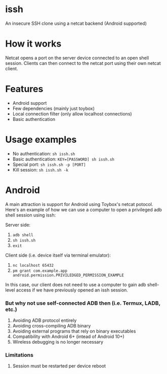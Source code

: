 # issh
An insecure SSH clone using a netcat backend (Android supported)

# How it works
Netcat opens a port on the server device connected to an open shell session. Clients can then connect to the netcat port using their own netcat client.

# Features
- Android support
- Few dependencies (mainly just toybox)
- Local connection filter (only allow localhost connections)
- Basic authentication

# Usage examples
- No authentication: `sh issh.sh`
- Basic authentication: `KEY=[PASSWORD] sh issh.sh`
- Special port: `sh issh.sh -p [PORT]`
- Kill session: `sh issh.sh -k`

# Android
A main attraction is support for Android using Toybox's netcat potocol. Here's an example of how we can use a computer to open a privileged adb shell session using issh:

Server side:
1) `adb shell`
2) `sh issh.sh`
3) `exit`

Client side (i.e. device itself via terminal emulator):
1) `nc localhost 65432`
2) `pm grant com.example.app android.permission.PRIVILEDGED_PERMISSION_EXAMPLE`

In this case, our client does not need to use a computer to gain adb shell-level access if we have previously opened an issh session.

### But why not use self-connected ADB then (i.e. Termux, LADB, etc.)
1) Avoiding ADB protocol entirely
2) Avoiding cross-compiling ADB binary
3) Avoiding external programs that rely on binary executables
4) Compatibility with Android 6+ (intead of Android 10+)
5) Wireless debugging is no longer necessary

### Limitations
1) Session must be restarted per device reboot
